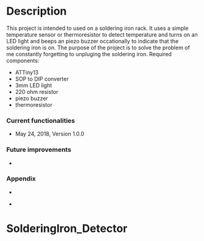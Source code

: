 # Description
This project is intended to used on a soldering iron rack. It uses a simple temperature sensor or thermoresistor to detect temperature and turns on an LED light and beeps an piezo buzzer occationally to indicate that the soldering iron is on. The purpose of the project is to solve the problem of me constantly forgetting to unpluging the soldering iron.
Required components:
 * ATTiny13
 * SOP to DIP converter
 * 3mm LED light
 * 220 ohm resistor
 * piezo buzzer
 * thermoresistor


### Current functionalities
* May 24, 2018, Version 1.0.0

### Future improvements
* 


### Appendix
*
 -
# SolderingIron_Detector
